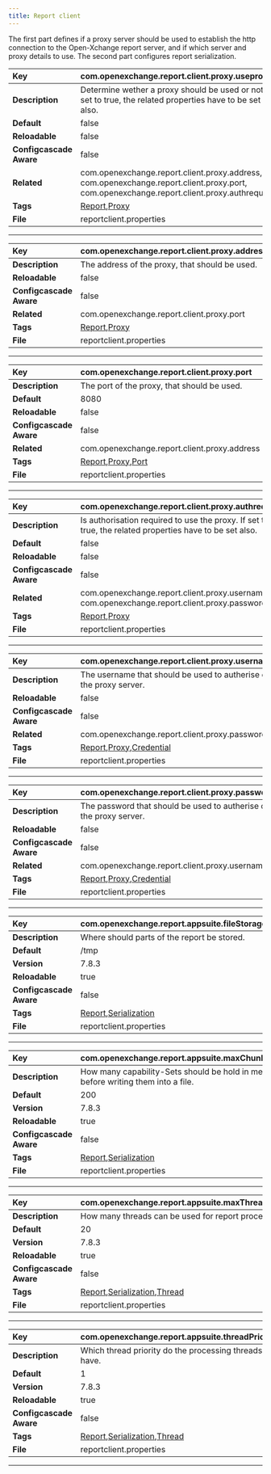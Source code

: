 ```yaml
---
title: Report client
---
```


The first part defines if a proxy server should be used to establish the http connection
to the Open-Xchange report server, and if which server and proxy details to use.
The second part configures report serialization.


| __Key__ | com.openexchange.report.client.proxy.useproxy |
|:----------------|:--------|
| __Description__ | Determine wether a proxy should be used or not. If set to true, the related properties have to be set also.<br> |
| __Default__ | false |
| __Reloadable__ | false |
| __Configcascade Aware__ | false |
| __Related__ | com.openexchange.report.client.proxy.address, com.openexchange.report.client.proxy.port, com.openexchange.report.client.proxy.authrequired |
| __Tags__ | <a href="https://documentation.open-xchange.com/latest/middleware/configuration/tags/Report.html">Report</a>,<a href="https://documentation.open-xchange.com/latest/middleware/configuration/tags/Proxy.html">Proxy</a> |
| __File__ | reportclient.properties |

---
| __Key__ | com.openexchange.report.client.proxy.address |
|:----------------|:--------|
| __Description__ | The address of the proxy, that should be used.<br> |
| __Reloadable__ | false |
| __Configcascade Aware__ | false |
| __Related__ | com.openexchange.report.client.proxy.port |
| __Tags__ | <a href="https://documentation.open-xchange.com/latest/middleware/configuration/tags/Report.html">Report</a>,<a href="https://documentation.open-xchange.com/latest/middleware/configuration/tags/Proxy.html">Proxy</a> |
| __File__ | reportclient.properties |

---
| __Key__ | com.openexchange.report.client.proxy.port |
|:----------------|:--------|
| __Description__ | The port of the proxy, that should be used.<br> |
| __Default__ | 8080 |
| __Reloadable__ | false |
| __Configcascade Aware__ | false |
| __Related__ | com.openexchange.report.client.proxy.address |
| __Tags__ | <a href="https://documentation.open-xchange.com/latest/middleware/configuration/tags/Report.html">Report</a>,<a href="https://documentation.open-xchange.com/latest/middleware/configuration/tags/Proxy.html">Proxy</a>,<a href="https://documentation.open-xchange.com/latest/middleware/configuration/tags/Port.html">Port</a> |
| __File__ | reportclient.properties |

---
| __Key__ | com.openexchange.report.client.proxy.authrequired |
|:----------------|:--------|
| __Description__ | Is authorisation required to use the proxy. If set to true, the related properties have to be set also.<br> |
| __Default__ | false |
| __Reloadable__ | false |
| __Configcascade Aware__ | false |
| __Related__ | com.openexchange.report.client.proxy.username, com.openexchange.report.client.proxy.password |
| __Tags__ | <a href="https://documentation.open-xchange.com/latest/middleware/configuration/tags/Report.html">Report</a>,<a href="https://documentation.open-xchange.com/latest/middleware/configuration/tags/Proxy.html">Proxy</a> |
| __File__ | reportclient.properties |

---
| __Key__ | com.openexchange.report.client.proxy.username |
|:----------------|:--------|
| __Description__ | The username that should be used to autherise on the proxy server.<br> |
| __Reloadable__ | false |
| __Configcascade Aware__ | false |
| __Related__ | com.openexchange.report.client.proxy.password |
| __Tags__ | <a href="https://documentation.open-xchange.com/latest/middleware/configuration/tags/Report.html">Report</a>,<a href="https://documentation.open-xchange.com/latest/middleware/configuration/tags/Proxy.html">Proxy</a>,<a href="https://documentation.open-xchange.com/latest/middleware/configuration/tags/Credential.html">Credential</a> |
| __File__ | reportclient.properties |

---
| __Key__ | com.openexchange.report.client.proxy.password |
|:----------------|:--------|
| __Description__ | The password that should be used to autherise on the proxy server.<br> |
| __Reloadable__ | false |
| __Configcascade Aware__ | false |
| __Related__ | com.openexchange.report.client.proxy.username |
| __Tags__ | <a href="https://documentation.open-xchange.com/latest/middleware/configuration/tags/Report.html">Report</a>,<a href="https://documentation.open-xchange.com/latest/middleware/configuration/tags/Proxy.html">Proxy</a>,<a href="https://documentation.open-xchange.com/latest/middleware/configuration/tags/Credential.html">Credential</a> |
| __File__ | reportclient.properties |

---
| __Key__ | com.openexchange.report.appsuite.fileStorage |
|:----------------|:--------|
| __Description__ | Where should parts of the report be stored.<br> |
| __Default__ | /tmp |
| __Version__ | 7.8.3 |
| __Reloadable__ | true |
| __Configcascade Aware__ | false |
| __Tags__ | <a href="https://documentation.open-xchange.com/latest/middleware/configuration/tags/Report.html">Report</a>,<a href="https://documentation.open-xchange.com/latest/middleware/configuration/tags/Serialization.html">Serialization</a> |
| __File__ | reportclient.properties |

---
| __Key__ | com.openexchange.report.appsuite.maxChunkSize |
|:----------------|:--------|
| __Description__ | How many capability-Sets should be hold in memory before writing them into a file.<br> |
| __Default__ | 200 |
| __Version__ | 7.8.3 |
| __Reloadable__ | true |
| __Configcascade Aware__ | false |
| __Tags__ | <a href="https://documentation.open-xchange.com/latest/middleware/configuration/tags/Report.html">Report</a>,<a href="https://documentation.open-xchange.com/latest/middleware/configuration/tags/Serialization.html">Serialization</a> |
| __File__ | reportclient.properties |

---
| __Key__ | com.openexchange.report.appsuite.maxThreadPoolSize |
|:----------------|:--------|
| __Description__ | How many threads can be used for report processing.<br> |
| __Default__ | 20 |
| __Version__ | 7.8.3 |
| __Reloadable__ | true |
| __Configcascade Aware__ | false |
| __Tags__ | <a href="https://documentation.open-xchange.com/latest/middleware/configuration/tags/Report.html">Report</a>,<a href="https://documentation.open-xchange.com/latest/middleware/configuration/tags/Serialization.html">Serialization</a>,<a href="https://documentation.open-xchange.com/latest/middleware/configuration/tags/Thread.html">Thread</a> |
| __File__ | reportclient.properties |

---
| __Key__ | com.openexchange.report.appsuite.threadPriority |
|:----------------|:--------|
| __Description__ | Which thread priority do the processing threads have.<br> |
| __Default__ | 1 |
| __Version__ | 7.8.3 |
| __Reloadable__ | true |
| __Configcascade Aware__ | false |
| __Tags__ | <a href="https://documentation.open-xchange.com/latest/middleware/configuration/tags/Report.html">Report</a>,<a href="https://documentation.open-xchange.com/latest/middleware/configuration/tags/Serialization.html">Serialization</a>,<a href="https://documentation.open-xchange.com/latest/middleware/configuration/tags/Thread.html">Thread</a> |
| __File__ | reportclient.properties |

---
